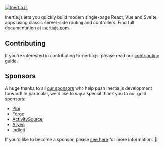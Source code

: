 [![Inertia.js](https://raw.githubusercontent.com/inertiajs/inertia/master/.github/LOGO.png)](https://inertiajs.com/)

Inertia.js lets you quickly build modern single-page React, Vue and Svelte apps using classic server-side routing and controllers. Find full documentation at [inertiajs.com](https://inertiajs.com/).

## Contributing

If you're interested in contributing to Inertia.js, please read our [contributing guide](https://github.com/inertiajs/inertia/blob/master/.github/CONTRIBUTING.md).

## Sponsors

A huge thanks to all [our sponsors](https://inertiajs.com/sponsors) who help push Inertia.js development forward! In particular, we'd like to say a special thank you to our gold sponsors:

- [Ploi](https://ploi.io/)
- [Forge](https://forge.laravel.com/)
- [ActivitySource](https://www.activitysource.com/)
- [Aryeo](https://www.aryeo.com/)
- [Indigit](https://www.indigit.pt/en)

If you'd like to become a sponsor, please [see here](https://inertiajs.com/sponsors) for more information. 💜
